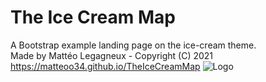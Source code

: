 # The Ice Cream Map
A Bootstrap example landing page on the ice-cream theme.  
Made by Mattéo Legagneux - Copyright (C) 2021  
https://matteoo34.github.io/TheIceCreamMap
![Logo](https://matteoo34.github.io/TheIceCreamMap/favicon.ico)
